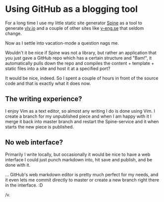 Using GitHub as a blogging tool
===============================

For a long time I use my little static site generator [Spine](https://github.com/varl/spine) as a tool to generate 
[vlv.io](http://vlv.io) and a couple of other sites like [v-eng.se](http://v-eng.se) that seldom change.

Now as I settle into vacation-mode a question nags me.

Wouldn't it be nice if Spine was not a library, but rather an application that you just gave a GitHub repo which
has a certain structure and "Bam!", it automatically pulls down the repo and compiles the content + template + static 
files into a site and host it at a specified port?

It would be nice, indeed. So I spent a couple of hours in front of the source code and that is exactly what it does now.

## The writing experience?

I enjoy Vim as a text editor, so almost any writing I do is done using Vim. I create a branch for my unpublished piece
and when I am happy with it I merge it back into master branch and restart the Spine-service and it when starts the
new piece is published.

## No web interface?

Primarily I write locally, but occasionally it would be nice to have a web interface I could just punch markdown into, hit
save and publish, and be done with it.

... GitHub's web markdown editor is pretty much perfect for my needs, and it even lets me commit directly to master or create
a new branch right there in the interface. :D

/v.
